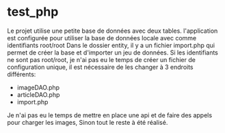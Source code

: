 # test_php

Le projet utilise une petite base de données avec deux tables.
l'application est configurée pour utiliser la base de données locale avec comme identifiants root/root
Dans le dossier entity, il y a un fichier import.php qui permet de créer la base et d'importer un jeu de données.
Si les identifiants ne sont pas root/root, je n'ai pas eu le temps de créer un fichier de configuration unique, 
il est nécessaire de les changer à 3 endroits différents:
- imageDAO.php
- articleDAO.php
- import.php

Je n'ai pas eu le temps de mettre en place une api et de faire des appels pour charger les images,
Sinon tout le reste à été réalisé.
